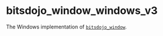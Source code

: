 # bitsdojo_window_windows_v3

The Windows implementation of [`bitsdojo_window`][1].

[1]: https://pub.dev/packages/bitsdojo_window